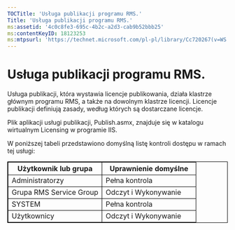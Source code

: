 ```yaml
---
TOCTitle: 'Usługa publikacji programu RMS.'
Title: 'Usługa publikacji programu RMS.'
ms:assetid: '4c0c8fe3-695c-4b2c-a2d3-cab9b52bbb25'
ms:contentKeyID: 18123253
ms:mtpsurl: 'https://technet.microsoft.com/pl-pl/library/Cc720267(v=WS.10)'
---
```


Usługa publikacji programu RMS.
===============================

Usługa publikacji, która wystawia licencje publikowania, działa klastrze głównym programu RMS, a także na dowolnym klastrze licencji. Licencje publikacji definiują zasady, według których są dostarczane licencje.

Plik aplikacji usługi publikacji, Publish.asmx, znajduje się w katalogu wirtualnym Licensing w programie IIS.

W poniższej tabeli przedstawiono domyślną listę kontroli dostępu w ramach tej usługi:


<p> </p>
<table style="border:1px solid black;">
<colgroup>
<col width="50%" />
<col width="50%" />
</colgroup>
<thead>
<tr class="header">
<th style="border:1px solid black;" >Użytkownik lub grupa</th>
<th style="border:1px solid black;" >Uprawnienie domyślne</th>
</tr>
</thead>
<tbody>
<tr class="odd">
<td style="border:1px solid black;">Administratorzy</td>
<td style="border:1px solid black;">Pełna kontrola</td>
</tr>
<tr class="even">
<td style="border:1px solid black;">Grupa RMS Service Group</td>
<td style="border:1px solid black;">Odczyt i Wykonywanie</td>
</tr>
<tr class="odd">
<td style="border:1px solid black;">SYSTEM</td>
<td style="border:1px solid black;">Pełna kontrola</td>
</tr>
<tr class="even">
<td style="border:1px solid black;">Użytkownicy</td>
<td style="border:1px solid black;">Odczyt i Wykonywanie</td>
</tr>
</tbody>
</table>
